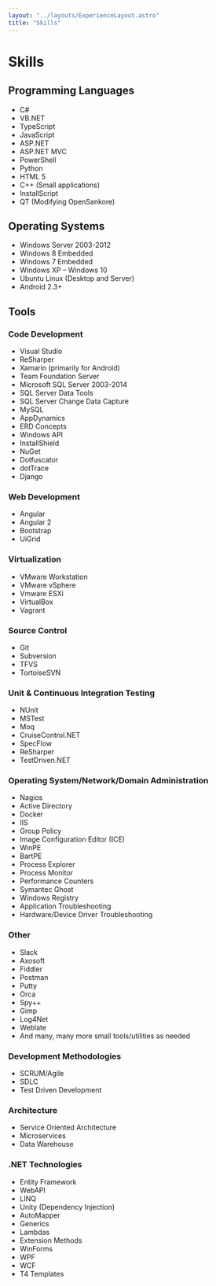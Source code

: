 ```yaml
---
layout: "../layouts/ExperienceLayout.astro"
title: "Skills"
---
```


# Skills
## Programming Languages

- C#
- VB.NET
- TypeScript
- JavaScript
- ASP.NET
- ASP.NET MVC
- PowerShell
- Python
- HTML 5
- C++ (Small applications)
- InstallScript
- QT (Modifying OpenSankore)

## Operating Systems

- Windows Server 2003-2012
- Windows 8 Embedded
- Windows 7 Embedded
- Windows XP – Windows 10
- Ubuntu Linux (Desktop and Server)
- Android 2.3+

## Tools
### Code Development

- Visual Studio
- ReSharper
- Xamarin (primarily for Android)
- Team Foundation Server
- Microsoft SQL Server 2003-2014
- SQL Server Data Tools
- SQL Server Change Data Capture
- MySQL
- AppDynamics
- ERD Concepts
- Windows API
- InstallShield
- NuGet
- Dotfuscator
- dotTrace
- Django

### Web Development

- Angular
- Angular 2
- Bootstrap
- UiGrid

### Virtualization

- VMware Workstation
- VMware vSphere
- Vmware ESXi
- VirtualBox
- Vagrant

### Source Control

- Git
- Subversion
- TFVS
- TortoiseSVN

### Unit & Continuous Integration Testing

- NUnit
- MSTest
- Moq
- CruiseControl.NET
- SpecFlow
- ReSharper
- TestDriven.NET

### Operating System/Network/Domain Administration

- Nagios
- Active Directory
- Docker
- IIS
- Group Policy
- Image Configuration Editor (ICE)
- WinPE
- BartPE
- Process Explorer
- Process Monitor
- Performance Counters
- Symantec Ghost
- Windows Registry
- Application Troubleshooting
- Hardware/Device Driver Troubleshooting

### Other

- Slack
- Axosoft
- Fiddler
- Postman
- Putty
- Orca
- Spy++
- Gimp
- Log4Net
- Weblate
- And many, many more small tools/utilities as needed

### Development Methodologies

- SCRUM/Agile
- SDLC
- Test Driven Development

### Architecture

- Service Oriented Architecture
- Microservices
- Data Warehouse

### .NET Technologies

- Entity Framework
- WebAPI
- LINQ
- Unity (Dependency Injection)
- AutoMapper
- Generics
- Lambdas
- Extension Methods
- WinForms
- WPF
- WCF
- T4 Templates
